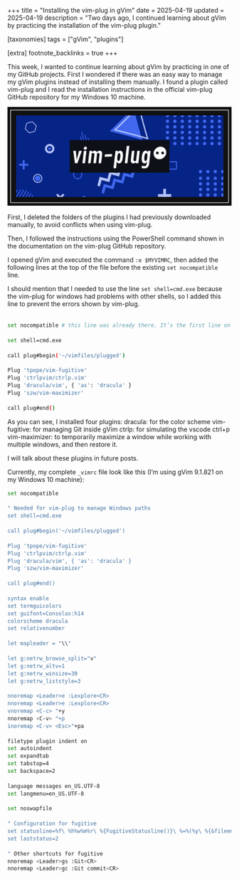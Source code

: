 +++
title = "Installing the vim-plug in gVim"
date = 2025-04-19
updated = 2025-04-19
description = "Two days ago, I continued learning about gVim by practicing the installation of the vim-plug plugin."

[taxonomies]
tags = ["gVim", "plugins"]

[extra]
footnote_backlinks = true
+++

This week, I wanted to continue learning about gVim by practicing in one of my GitHub projects. First I wondered if there was an easy way to manage my gVim plugins instead of installing them manually. I found a plugin called vim-plug and I read the installation instructions in the official vim-plug GitHub repository for my Windows 10 machine.

![vim_plug](./vim_plug.png)

First, I deleted the folders of the plugins I had previously downloaded manually, to avoid conflicts when using vim-plug.

Then, I followed the instructions using the PowerShell command shown in the documentation on the vim-plug GitHub repository.

I opened gVim and executed the command `:e $MYVIMRC`, then added the following lines at the top of the file before the existing `set nocompatible` line.

I should mention that I needed to use the line `set shell=cmd.exe` because the vim-plug for windows had problems with other shells, so I added this line to prevent the errors shown by vim-plug.


```bash

set nocompatible # this line was already there. It’s the first line on my _vimrc file

set shell=cmd.exe 

call plug#begin('~/vimfiles/plugged')

Plug 'tpope/vim-fugitive'
Plug 'ctrlpvim/ctrlp.vim'
Plug 'dracula/vim', { 'as': 'dracula' }
Plug 'szw/vim-maximizer'

call plug#end()
```

As you can see, I installed four plugins:
dracula: for the color scheme
vim-fugitive: for managing Git inside gVim
ctrlp: for simulating the vscode ctrl+p
vim-maximizer: to temporarily maximize a window while working with multiple windows, and then restore it.

I will talk about these plugins in future posts.

Currently, my complete `_vimrc` file look like this (I’m using gVim 9.1.821 on my Windows 10 machine):

```bash
set nocompatible

" Needed for vim-plug to manage Windows paths
set shell=cmd.exe 

call plug#begin('~/vimfiles/plugged')

Plug 'tpope/vim-fugitive'
Plug 'ctrlpvim/ctrlp.vim'
Plug 'dracula/vim', { 'as': 'dracula' }
Plug 'szw/vim-maximizer'

call plug#end()

syntax enable
set termguicolors
set guifont=Consolas:h14
colorscheme dracula
set relativenumber

let mapleader = "\\"

let g:netrw_browse_split="v"
let g:netrw_altv=1
let g:netrw_winsize=30
let g:netrw_liststyle=3

nnoremap <Leader>e :Lexplore<CR>
nnoremap <Leader>e :Lexplore<CR>
vnoremap <C-c> "+y
nnoremap <C-v> "+p
inoremap <C-v> <Esc>"+pa

filetype plugin indent on
set autoindent
set expandtab
set tabstop=4
set backspace=2

language messages en_US.UTF-8
set langmenu=en_US.UTF-8

set noswapfile

" Configuration for fugitive
set statusline=%f\ %h%w%m%r\ %{FugitiveStatusline()}\ %=%(%y\ %{&fileencoding?&fileencoding:&encoding}\ %l/%L:%c\ %)
set laststatus=2

" Other shortcuts for fugitive
nnoremap <Leader>gs :Git<CR>
nnoremap <Leader>gc :Git commit<CR>

```


